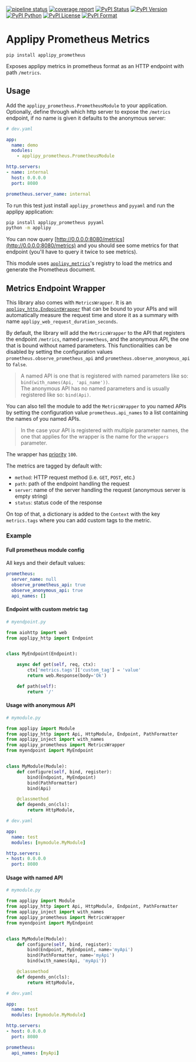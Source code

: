 [![pipeline status](https://gitlab.com/applipy/applipy_prometheus/badges/master/pipeline.svg)](https://gitlab.com/applipy/applipy_prometheus/-/pipelines?scope=branches&ref=master)
[![coverage report](https://gitlab.com/applipy/applipy_prometheus/badges/master/coverage.svg)](https://gitlab.com/applipy/applipy_prometheus/-/graphs/master/charts)
[![PyPI Status](https://img.shields.io/pypi/status/applipy-prometheus.svg)](https://pypi.org/project/applipy-prometheus/)
[![PyPI Version](https://img.shields.io/pypi/v/applipy-prometheus.svg)](https://pypi.org/project/applipy-prometheus/)
[![PyPI Python](https://img.shields.io/pypi/pyversions/applipy-prometheus.svg)](https://pypi.org/project/applipy-prometheus/)
[![PyPI License](https://img.shields.io/pypi/l/applipy-prometheus.svg)](https://pypi.org/project/applipy-prometheus/)
[![PyPI Format](https://img.shields.io/pypi/format/applipy-prometheus.svg)](https://pypi.org/project/applipy-prometheus/)

# Applipy Prometheus Metrics

    pip install applipy_prometheus

Exposes applipy metrics in prometheus format as an HTTP endpoint with path `/metrics`.

## Usage

Add the `applipy_prometheus.PrometheusModule` to your application. Optionally,
define through which http server to expose the `/metrics` endpoint, if no name
is given it defaults to the anonymous server:

```yaml
# dev.yaml

app:
  name: demo
  modules:
    - applipy_prometheus.PrometheusModule

http.servers:
- name: internal
  host: 0.0.0.0
  port: 8080

prometheus.server_name: internal
```

To run this test just install `applipy_prometheus` and `pyyaml` and run the applipy application:

```bash
pip install applipy_prometheus pyyaml
python -m applipy
```

You can now query [http://0.0.0.0:8080/metrics](http://0.0.0.0:8080/metrics)
and you should see some metrics for that endpoint (you'll have to query it
twice to see metrics).

This module uses
[`applipy_metrics`](https://gitlab.com/applipy/applipy_metrics)'s registry to
load the metrics and generate the Prometheus document.

## Metrics Endpoint Wrapper

This library also comes with `MetricsWrapper`. It is an
[`applipy_http.EndpointWrapper`](https://gitlab.com/applipy/applipy_http/-/blob/master/docs/endpoint_wrapper.md)
that can be bound to your APIs and will automatically measure the request time
and store it as a summary with name `applipy_web_request_duration_seconds`.

By default, the library will add the `MetricsWrapper` to the API that registers
the endpoint `/metrics`, named `prometheus`, and the anonymous API, the one
that is bound without named parameters. This functionalities can be disabled by
setting the configuration values `prometheus.observe_prometheus_api` and
`prometheus.observe_anonymous_api` to `false`.

> A named API is one that is registered with named parameters like so: `bind(with_names(Api, 'api_name'))`.  
> The anonymous API has no named parameters and is usually registered like so: `bind(Api)`.

You can also tell the module to add the `MetricsWrapper` to you named APIs by
setting the configuration value `prometheus.api_names` to a list containing the
names of you named APIs.

> In the case your API is registered with multiple parameter names, the one
> that applies for the wrapper is the name for the `wrappers` parameter.

The wrapper has
[priority](https://gitlab.com/applipy/applipy_http/-/blob/master/docs/endpoint_wrapper.md#endpointwrapper-priority)
`100`.

The metrics are tagged by default with:
 - `method`: HTTP request method (i.e. `GET`, `POST`, etc.)
 - `path`: path of the endpoint handling the request
 - `server`: name of the server handling the request (anonymous server is
   empty string)
 - `status`: status code of the response

On top of that, a dictionary is added to the `Context` with the key
`metrics.tags` where you can add custom tags to the metric.

### Example

#### Full prometheus module config

All keys and their default values:

```yaml
prometheus:
  server_name: null
  observe_prometheus_api: true
  observe_anonymous_api: true
  api_names: []
```

#### Endpoint with custom metric tag

```python
# myendpoint.py

from aiohttp import web
from applipy_http import Endpoint


class MyEndpoint(Endpoint):

    async def get(self, req, ctx):
        ctx['metrics.tags']['custom_tag'] = 'value'
        return web.Response(body='Ok')

    def path(self):
        return '/'
```

#### Usage with anonymous API

```python
# mymodule.py

from applipy import Module
from applipy_http import Api, HttpModule, Endpoint, PathFormatter
from applipy_inject import with_names
from applipy_prometheus import MetricsWrapper
from myendpoint import MyEndpoint


class MyModule(Module):
    def configure(self, bind, register):
        bind(Endpoint, MyEndpoint)
        bind(PathFormatter)
        bind(Api)

    @classmethod
    def depends_on(cls):
        return HttpModule,
```

```yaml
# dev.yaml

app:
  name: test
  modules: [mymodule.MyModule]

http.servers:
- host: 0.0.0.0
  port: 8080
```

#### Usage with named API

```python
# mymodule.py

from applipy import Module
from applipy_http import Api, HttpModule, Endpoint, PathFormatter
from applipy_inject import with_names
from applipy_prometheus import MetricsWrapper
from myendpoint import MyEndpoint


class MyModule(Module):
    def configure(self, bind, register):
        bind(Endpoint, MyEndpoint, name='myApi')
        bind(PathFormatter, name='myApi')
        bind(with_names(Api, 'myApi'))

    @classmethod
    def depends_on(cls):
        return HttpModule,
```

```yaml
# dev.yaml

app:
  name: test
  modules: [mymodule.MyModule]

http.servers:
- host: 0.0.0.0
  port: 8080

prometheus:
  api_names: [myApi]
```
